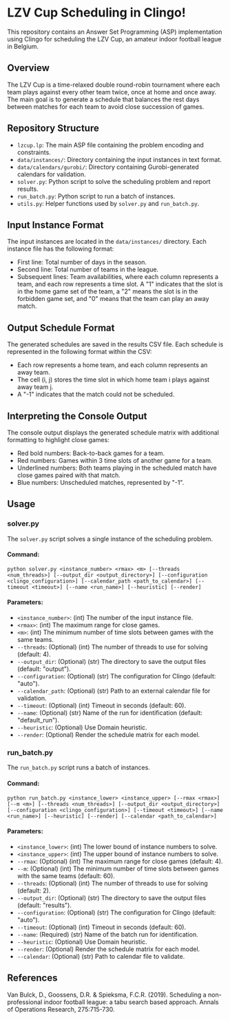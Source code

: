 # LZV Cup Scheduling in Clingo!

This repository contains an Answer Set Programming (ASP) implementation using Clingo for scheduling the LZV Cup, an amateur indoor football league in Belgium.

## Overview

The LZV Cup is a time-relaxed double round-robin tournament where each team plays against every other team twice, once at home and once away. The main goal is to generate a schedule that balances the rest days between matches for each team to avoid close succession of games.

## Repository Structure

- `lzcup.lp`: The main ASP file containing the problem encoding and constraints.
- `data/instances/`: Directory containing the input instances in text format.
- `data/calendars/gurobi/`: Directory containing Gurobi-generated calendars for validation.
- `solver.py`: Python script to solve the scheduling problem and report results.
- `run_batch.py`: Python script to run a batch of instances.
- `utils.py`: Helper functions used by `solver.py` and `run_batch.py`.

## Input Instance Format

The input instances are located in the `data/instances/` directory. Each instance file has the following format:

- First line: Total number of days in the season.
- Second line: Total number of teams in the league.
- Subsequent lines: Team availabilities, where each column represents a team, and each row represents a time slot. A "1" indicates that the slot is in the home game set of the team, a "2" means the slot is in the forbidden game set, and "0" means that the team can play an away match.

## Output Schedule Format

The generated schedules are saved in the results CSV file. Each schedule is represented in the following format within the CSV:

- Each row represents a home team, and each column represents an away team.
- The cell (i, j) stores the time slot in which home team i plays against away team j.
- A "-1" indicates that the match could not be scheduled.

## Interpreting the Console Output

The console output displays the generated schedule matrix with additional formatting to highlight close games:

- Red bold numbers: Back-to-back games for a team.
- Red numbers: Games within 3 time slots of another game for a team.
- Underlined numbers: Both teams playing in the scheduled match have close games paired with that match.
- Blue numbers: Unscheduled matches, represented by "-1".

## Usage

### solver.py

The `solver.py` script solves a single instance of the scheduling problem. 

#### Command:
```
python solver.py <instance_number> <rmax> <m> [--threads <num_threads>] [--output_dir <output_directory>] [--configuration <clingo_configuration>] [--calendar_path <path_to_calendar>] [--timeout <timeout>] [--name <run_name>] [--heuristic] [--render]
```

#### Parameters:

- `<instance_number>`: (int) The number of the input instance file.
- `<rmax>`: (int) The maximum range for close games.
- `<m>`: (int) The minimum number of time slots between games with the same teams.
- `--threads`: (Optional) (int) The number of threads to use for solving (default: 4).
- `--output_dir`: (Optional) (str) The directory to save the output files (default: "output").
- `--configuration`: (Optional) (str) The configuration for Clingo (default: "auto").
- `--calendar_path`: (Optional) (str) Path to an external calendar file for validation.
- `--timeout`: (Optional) (int) Timeout in seconds (default: 60).
- `--name`: (Optional) (str) Name of the run for identification (default: "default_run").
- `--heuristic`: (Optional) Use Domain heuristic.
- `--render`: (Optional) Render the schedule matrix for each model.

### run_batch.py

The `run_batch.py` script runs a batch of instances. 

#### Command:
```
python run_batch.py <instance_lower> <instance_upper> [--rmax <rmax>] [--m <m>] [--threads <num_threads>] [--output_dir <output_directory>] [--configuration <clingo_configuration>] [--timeout <timeout>] [--name <run_name>] [--heuristic] [--render] [--calendar <path_to_calendar>]
```

#### Parameters:

- `<instance_lower>`: (int) The lower bound of instance numbers to solve.
- `<instance_upper>`: (int) The upper bound of instance numbers to solve.
- `--rmax`: (Optional) (int) The maximum range for close games (default: 4).
- `--m`: (Optional) (int) The minimum number of time slots between games with the same teams (default: 60).
- `--threads`: (Optional) (int) The number of threads to use for solving (default: 2).
- `--output_dir`: (Optional) (str) The directory to save the output files (default: "results").
- `--configuration`: (Optional) (str) The configuration for Clingo (default: "auto").
- `--timeout`: (Optional) (int) Timeout in seconds (default: 60).
- `--name`: (Required) (str) Name of the batch run for identification.
- `--heuristic`: (Optional) Use Domain heuristic.
- `--render`: (Optional) Render the schedule matrix for each model.
- `--calendar`: (Optional) (str) Path to calendar file to validate.

## References

Van Bulck, D., Goossens, D.R. & Spieksma, F.C.R. (2019). Scheduling a non-professional indoor football league: a tabu search based approach. Annals of Operations Research, 275:715-730.
